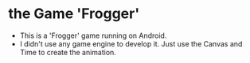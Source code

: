 # the Game 'Frogger' 
- This is a 'Frogger' game running on Android. 
- I didn't use any game engine to develop it. Just use the Canvas and Time to create the animation. 

